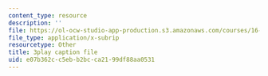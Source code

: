 ```yaml
---
content_type: resource
description: ''
file: https://ol-ocw-studio-app-production.s3.amazonaws.com/courses/16-90-computational-methods-in-aerospace-engineering-spring-2014/e07b362cc5ebb2bcca2199df88aa0531_nKNFP1PiIdo.srt
file_type: application/x-subrip
resourcetype: Other
title: 3play caption file
uid: e07b362c-c5eb-b2bc-ca21-99df88aa0531
---
```

